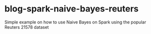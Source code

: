 blog-spark-naive-bayes-reuters
==============================

Simple example on how to use Naive Bayes on Spark using the popular Reuters 21578 dataset
